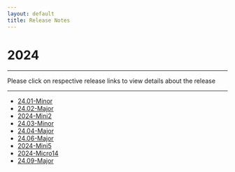 ```yaml
---
layout: default
title: Release Notes
---
```


# 2024

* * *

Please click on respective release links to view details about the release

* * *

- [24.01-Minor](./24.01.html)
- [24.02-Major](./24.02.html)
- [2024-Mini2](./2024-Mini2.html)
- [24.03-Minor](./24.03.html)
- [24.04-Major](./24.04.html)
- [24.06-Major](./24.06.html)
- [2024-Mini5](./2024-Mini5.html)
- [2024-Micro14](./2024-Micro14.html)
- [24.09-Major](./24.09.html)
